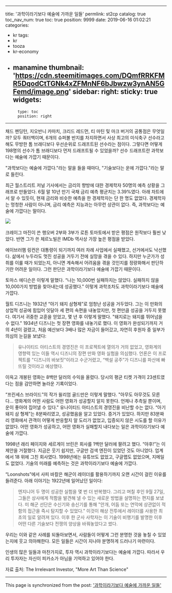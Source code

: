 
---
title: '과학이라기보다 예술에 가까운 일들'
permlink: st2cp
catalog: true
toc_nav_num: true
toc: true
position: 9999
date: 2019-06-16 01:02:21
categories:
- kr
tags:
- kr
- tooza
- kr-economy
- manamine
thumbnail: 'https://cdn.steemitimages.com/DQmfRRKFMR5DqodCtTGNk4xZFMnNF6bJbwzw3ynAN5GFemd/image.png'
sidebar:
    right:
        sticky: true
widgets:
    -
        type: toc
        position: right
---


채드 펜딩턴, 지오반니 카마치, 크리드 레드먼, 티 마틴 및 마크 버거의 공통점은 무엇일까? 모두 쿼터백이며, 6개의 슈퍼볼 반지를 차지하면서 사상 최고의 미식축구 선수라고 해도 무방한 톰 브래디보다 우선순위로 드래프트된 선수라는 점이다. 그렇다면 어떻게 198명의 선수가 톰 브래디보다 먼저 드래프트될 수 있었을까? 선수 드래프트란 과학보다는 예술에 가깝기 때문이다.​

"과학보다는 예술에 가깝다."라는 말을 들을 때마다, "기술보다는 운에 가깝다."라는 말로 들린다.​

최근 월스트리트 저널 기사에서는 금리의 향방에 대한 경제학자 50명의 예측 상황을 그래프로 만들었다. 6월 말 10년 만기 국채 금리 예측 평균치는 3.39%였다. 아래 차트에서 알 수 있듯이, 현재 금리와 비슷한 예측을 한 경제학자는 단 한 명도 없었다. 경제학자는 멍청한 사람이 아니며, 금리 예측은 지능과는 아무런 상관이 없다. 즉, 과학보다는 예술에 가깝다는 말이다.

​![](https://cdn.steemitimages.com/DQmfRRKFMR5DqodCtTGNk4xZFMnNF6bJbwzw3ynAN5GFemd/image.png)​

크레이그 마진이 쓴 행오버 2부와 3부가 로튼 토마토에서 받은 평점은 원작보다 훨씬 낮았다. 반면 그가 쓴 체르노빌은 IMDb 역사상 가장 높은 평점을 받았다.​

에이브러햄 링컨은 대통령이 되기까지 여러 차례 사업에서 실패했고, 선거에서도 낙선했다. 삶에서 누두라도 멋진 성공을 거두기 전에 실망을 겪을 수 있다. 하지만 누군가가 성취를 이룰 때가 되었는지, 아니면 계속해서 어려움을 겪을 것인지를 정량화해서 판단하기란 어려운 일이다. 그런 판단은 과학이라기보다 예술에 가깝기 때문이다.​

토마스 에디슨은 이렇게 말했다. “나는 10,000번 실패하지는 않았다. 실패하지 않을 10,000가지 방법을 찾아내는데 성공했다." 이렇게 과학조차도 과학이라기보다 예술에 가깝다.​

월트 디즈니는 1932년 “아기 돼지 삼형제”로 엄청난 성공을 거두었다. 그는 이 만화의 상업적 성공에 힘입어 잇달아 세 편의 속편을 내놓았지만, 첫 편만큼 성공을 거두지 못했다. 여기서 귀중한 교훈을 얻었고, 몇 년 후 이렇게 말했다. "돼지로는 돼지를 뛰어넘을 수 없다." 1934년 디즈니는 첫 장편 영화를 내놓기로 했다. 이 영화가 완성되기까지 거의 4년이 걸렸고, 처음 예산보다 3배나 많은 자금이 들어갔고, 자연히 후원자 중 일부가 의심의 눈길을 보냈다:

>유나이티드 아티스트의 경영진은 이 프로젝트에 열의가 거의 없었고, 영화계의 영향력 있는 이들 역시 디즈니의 장편 만화 영화 실험을 의심했다. 언론은 이 프로젝트를 "디즈니의 바보짓"이라고 수군거렸고, “백설 공주”가 디즈니를 파산에 빠뜨릴 것이라고 예상했다. 

이윽고 개봉된 영화는 8백만 달러의 수익을 올렸다. 당시의 평균 티켓 가격이 23센트였다는 점을 감안하면 놀라운 기록이었다.​

“프린세스 브라이드”의 작가 윌리엄 골드만은 이렇게 말했다. "아무도 아무것도 모른다... 영화계의 어떤 사람도 어떤 영화가 성공할지 알지 못한다. 언제나 추측일 뿐이며, 운이 좋아야 집어낼 수 있다." 유나이티드 아티스트의 경영진을 비난할 수는 없다. “아기 돼지 삼 형제”는 8분짜리였고, 성공했음을 알고 있었다. 증거가 있었다. 하지만 83분짜리 영화에서 관객이 어떻게 반응할지 알 도리가 없었고, 입증되지 않은 시도를 할 이유가 없었다. 어떤 영화가 성공하고, 어떤 영화가 실패할지 내다보는 일은 과학이라기보다 예술에 가깝다.​

1998년 래리 페이지와 세르게이 브린은 회사를 1백만 달러에 팔려고 했다. “야후!”는 이 제안을 거절했다. 지금은 웃기 쉽지만, 구글만 검색 엔진이 있었던 것도 아니었다. 업계에서 18 위에 그친 회사였다. 1998년에는 유튜브도 없었고, 구글맵도 없었으며, 지메일도 없었다. 기술의 미래를 예측하는 것은 과학이라기보다 예술에 가깝다.​

“Loonshots”에서 사피 바칼은 해군이 레이더를 활용하기까지 오랜 시간이 걸린 이유를 들려준다. 아래 이야기는 1922년에 일어났던 일이다:

>엔지니어 두 명이 성공한 실험을 몇 번 더 반복했다. 그리고 며칠 후인 9월 27일, 그들은 상사에게 적함을 발견해 낼 수 있는 새로운 방법을 설명하는 편지를 보냈다. 미 해군 선단은 수신기와 송신기를 통해 "안개, 어둠 또는 연막에 상관없이 적함의 접근을 즉시 탐지할 수 있었다." 이것이 해상 전투에서 레이더를 사용한 최초의 일로 알려져 있다. 이후 한 군사 사학자는 이 기술이 비행기를 발명한 이후 어떤 다른 기술보다 전쟁의 양상을 바꿔놓았다고 썼다.

우리는 이와 같은 사례를 되돌아보면서, 사람들이 어떻게 그런 분명한 것을 놓칠 수 있었는지에 웃고 의아해한다. 모든 일들은 시간이 지나야 분명하게 드러나기 마련이다.​

인생의 많은 일들과 마찬가지로, 투자 역시 과학이라기보다는 예술에 가깝다. 따라서 우리 투자자는 자신이 피카소가 아님을 기억하고 있어야 한다.​

자료 출처: The Irrelevant Investor, "More Art Than Science"

- - -

This page is synchronized from the post: ['과학이라기보다 예술에 가까운 일들'](https://steemit.com/@pius.pius/st2cp)
